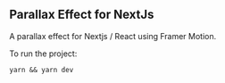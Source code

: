 ## Parallax Effect for NextJs

A parallax effect for Nextjs / React using Framer Motion.

To run the project:

```
yarn && yarn dev
```

